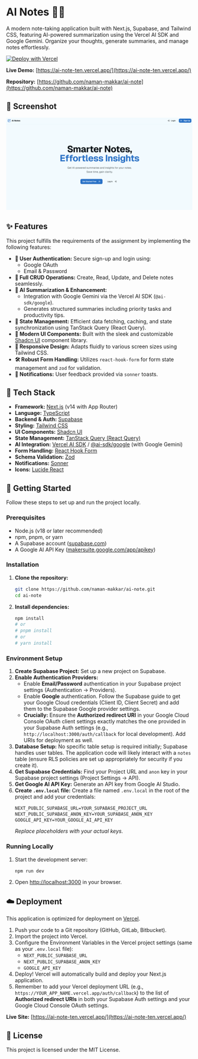 # AI Notes 📝✨

A modern note-taking application built with Next.js, Supabase, and Tailwind CSS, featuring AI-powered summarization using the Vercel AI SDK and Google Gemini. Organize your thoughts, generate summaries, and manage notes effortlessly.

[![Deploy with Vercel](https://vercel.com/button)](https://ai-note-ten.vercel.app/)

**Live Demo:** [https://ai-note-ten.vercel.app/](https://ai-note-ten.vercel.app/)

**Repository:** [https://github.com/naman-makkar/ai-note](https://github.com/naman-makkar/ai-note)

## 📸 Screenshot

![AI Notes Screenshot](./assets/screenshot.png)  
_<!-- TODO: Replace this with an actual screenshot of your application dashboard! -->_

## ✨ Features

This project fulfills the requirements of the assignment by implementing the following features:

*   **🔑 User Authentication:** Secure sign-up and login using:
    *   Google OAuth
    *   Email & Password
*   **📝 Full CRUD Operations:** Create, Read, Update, and Delete notes seamlessly.
*   **🤖 AI Summarization & Enhancement:**
    *   Integration with Google Gemini via the Vercel AI SDK (`@ai-sdk/google`).
    *   Generates structured summaries including priority tasks and productivity tips.
*   **🔄 State Management:** Efficient data fetching, caching, and state synchronization using TanStack Query (React Query).
*   **🎨 Modern UI Components:** Built with the sleek and customizable [Shadcn UI](https://ui.shadcn.com/) component library.
*   **📱 Responsive Design:** Adapts fluidly to various screen sizes using Tailwind CSS.
*   **🛠️ Robust Form Handling:** Utilizes `react-hook-form` for form state management and `zod` for validation.
*   **🔔 Notifications:** User feedback provided via `sonner` toasts.

## 🚀 Tech Stack

*   **Framework:** [Next.js](https://nextjs.org/) (v14 with App Router)
*   **Language:** [TypeScript](https://www.typescriptlang.org/)
*   **Backend & Auth:** [Supabase](https://supabase.io/)
*   **Styling:** [Tailwind CSS](https://tailwindcss.com/)
*   **UI Components:** [Shadcn UI](https://ui.shadcn.com/)
*   **State Management:** [TanStack Query (React Query)](https://tanstack.com/query/latest)
*   **AI Integration:** [Vercel AI SDK](https://sdk.vercel.ai/) / [@ai-sdk/google](https://sdk.vercel.ai/docs/guides/providers/google-generative-ai) (with Google Gemini)
*   **Form Handling:** [React Hook Form](https://react-hook-form.com/)
*   **Schema Validation:** [Zod](https://zod.dev/)
*   **Notifications:** [Sonner](https://sonner.emilkowal.ski/)
*   **Icons:** [Lucide React](https://lucide.dev/)

## 🔧 Getting Started

Follow these steps to set up and run the project locally.

### Prerequisites

*   Node.js (v18 or later recommended)
*   npm, pnpm, or yarn
*   A Supabase account ([supabase.com](https://supabase.com/))
*   A Google AI API Key ([makersuite.google.com/app/apikey](https://makersuite.google.com/app/apikey))

### Installation

1.  **Clone the repository:**
    ```bash
    git clone https://github.com/naman-makkar/ai-note.git
    cd ai-note
    ```
2.  **Install dependencies:**
    ```bash
    npm install
    # or
    # pnpm install
    # or
    # yarn install
    ```

### Environment Setup

1.  **Create Supabase Project:** Set up a new project on Supabase.
2.  **Enable Authentication Providers:**
    *   Enable **Email/Password** authentication in your Supabase project settings (Authentication -> Providers).
    *   Enable **Google** authentication. Follow the Supabase guide to get your Google Cloud credentials (Client ID, Client Secret) and add them to the Supabase Google provider settings.
    *   **Crucially:** Ensure the **Authorized redirect URI** in your Google Cloud Console OAuth client settings exactly matches the one provided in your Supabase Auth settings (e.g., `http://localhost:3000/auth/callback` for local development). Add URIs for deployment as well.
3.  **Database Setup:** No specific table setup is required initially; Supabase handles user tables. The application code will likely interact with a `notes` table (ensure RLS policies are set up appropriately for security if you create it).
4.  **Get Supabase Credentials:** Find your Project URL and `anon` key in your Supabase project settings (Project Settings -> API).
5.  **Get Google AI API Key:** Generate an API key from Google AI Studio.
6.  **Create `.env.local` file:** Create a file named `.env.local` in the root of the project and add your credentials:
    ```env
    NEXT_PUBLIC_SUPABASE_URL=YOUR_SUPABASE_PROJECT_URL
    NEXT_PUBLIC_SUPABASE_ANON_KEY=YOUR_SUPABASE_ANON_KEY
    GOOGLE_API_KEY=YOUR_GOOGLE_AI_API_KEY 
    ```
    *Replace placeholders with your actual keys.*

### Running Locally

1.  Start the development server:
    ```bash
    npm run dev
    ```
2.  Open [http://localhost:3000](http://localhost:3000) in your browser.

## ☁️ Deployment

This application is optimized for deployment on [Vercel](https://vercel.com/).

1.  Push your code to a Git repository (GitHub, GitLab, Bitbucket).
2.  Import the project into Vercel.
3.  Configure the Environment Variables in the Vercel project settings (same as your `.env.local` file):
    *   `NEXT_PUBLIC_SUPABASE_URL`
    *   `NEXT_PUBLIC_SUPABASE_ANON_KEY`
    *   `GOOGLE_API_KEY`
4.  Deploy! Vercel will automatically build and deploy your Next.js application.
5.  Remember to add your Vercel deployment URL (e.g., `https://YOUR_APP_NAME.vercel.app/auth/callback`) to the list of **Authorized redirect URIs** in both your Supabase Auth settings and your Google Cloud Console OAuth settings.

**Live Site:** [https://ai-note-ten.vercel.app/](https://ai-note-ten.vercel.app/)

## 📄 License

This project is licensed under the MIT License.
